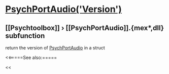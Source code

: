 # [PsychPortAudio('Version')](PsychPortAudio-Version) 
## [[Psychtoolbox]] &#8250; [[PsychPortAudio]].{mex*,dll} subfunction


return the version of [PsychPortAudio](PsychPortAudio) in a struct  


<<=====See also:=====

<<